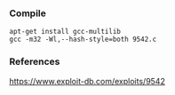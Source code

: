 ### Compile
```
apt-get install gcc-multilib
gcc -m32 -Wl,--hash-style=both 9542.c
```

### References
https://www.exploit-db.com/exploits/9542  

